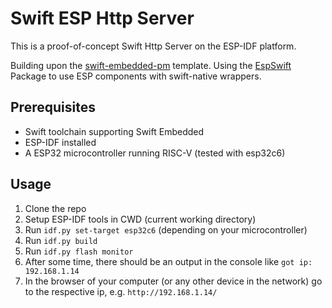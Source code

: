 # Swift ESP Http Server

This is a proof-of-concept Swift Http Server on the ESP-IDF platform.

Building upon the [swift-embedded-pm](https://github.com/anders0nmat/swift-embedded-pm) template.
Using the [EspSwift](https://github.com/anders0nmat/EspSwift) Package to use ESP components with swift-native wrappers.

## Prerequisites 

- Swift toolchain supporting Swift Embedded
- ESP-IDF installed
- A ESP32 microcontroller running RISC-V (tested with esp32c6)

## Usage

1. Clone the repo
2. Setup ESP-IDF tools in CWD (current working directory)
3. Run `idf.py set-target esp32c6` (depending on your microcontroller)
4. Run `idf.py build`
5. Run `idf.py flash monitor`
6. After some time, there should be an output in the console like `got ip: 192.168.1.14`
7. In the browser of your computer (or any other device in the network) go to the respective ip, e.g. `http://192.168.1.14/`
